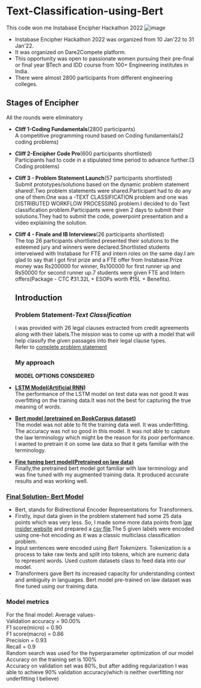 # Text-Classification-using-Bert
This code won me Instabase Encipher Hackathon 2022
![image](https://user-images.githubusercontent.com/45576314/153232282-2f08756a-951e-4d83-a23a-6110acbff7e0.png)

* Instabase Encipher Hackathon 2022 was organized from 10 Jan'22 to 31 Jan'22.
* It was organized on Dare2Compete platform.
* This opportunity was open to passionate women pursuing their pre-final or final year BTech and IDD course from 100+ Engineering institutes in India.
* There were almost 2800 participants from different engineering colleges.

## Stages of Encipher
All the rounds were eliminatory
* **Cliff 1-Coding Fundamentals**(2800 participants)  
  A competitive programming round based on Coding fundamentals(2 coding problems)
* **Cliff 2-Encipher Code Pro**(600 participants shortlisted)  
  Participants had to code in a stipulated time period to advance further.(3 Coding problems)
* **Cliff 3 - Problem Statement Launch**(57 participants shortlisted)  
  Submit prototypes/solutions based on the dynamic problem statement shared!.Two problem statements were shared.Participant had to do any one of them.One was a -TEXT             CLASSIFICATION problem and one was DISTRIBUTED WORKFLOW PROCESSING problem.I decided to do Text classification problem.Participants were given 2 days to submit their           solutions.They had to submit the code, powerpoint presentation and a video explaining the solution.
* **Cliff 4 - Finale and IB Interviews**(26 participants shortlisted)  
  The top 26 participants shortlisted presented their solutions to the esteemed jury and winners were declared.Shortlisted students interveiwed with Instabase for FTE and 
  intern roles on the same day.I am glad to say that I got first prize and a FTE offer from Instabase.Prize money was Rs200000 for winner, Rs100000 for first runner up and       Rs50000 for second runner up.7 students were given FTE and Intern offers(Package - CTC ₹31.32L + ESOPs worth ₹15L + Benefits).
  
  ## Introduction
  ### Problem Statement-*Text Classification*
  I was provided with 26 legal clauses extracted from credit agreements along with their labels.The mission was to come up with a model that will help classify the given passages into their legal clause types.  
  Refer to [complete problem statement](https://github.com/ishitajain123/Text-Classification-using-Bert/blob/main/Instabase%20Encipher%20Problem%20Statement%20(1)%20Text%20Classification.pdf)
  
  ### My approach
  **MODEL OPTIONS CONSIDERED**  
  
* [**LSTM Model(Artificial RNN)**](https://colab.research.google.com/drive/1-1i0S_kIAQDDggv8sFn-Ao2csQTbz2WR?usp=sharing)   
The performance of the LSTM model on test data was not good.It was overfitting on the training data.It was not the best for capturing  the true meaning of words.  
* [**Bert model (pretrained on BookCorpus dataset)**](https://colab.research.google.com/drive/1kc_ypj5diUcdQyjpGWmhQY-k7R2BbYqH?usp=sharing)  
The model was not able to fit the training data well. It was underfitting. The accuracy was not so good in this model. It was not able to capture the law terminology which might be the reason for its poor performance. I wanted to pretrain it on some law data so that it gets familiar with the terminology.
* [**Fine tuning bert model(Pretrained on law data)** ]( https://github.com/ishitajain123/Text-Classification-using-Bert/blob/main/Ishita_Jain_text_classification_Submission_code.ipynb)  
Finally,the pretrained bert model got familiar with law terminology and was fine tuned with my augmented training data. It produced accurate results and was working well.

### [Final Solution- Bert Model](https://github.com/ishitajain123/Text-Classification-using-Bert/blob/main/Ishita_Jain_text_classification_Submission_code.ipynb)
* Bert, stands for Bidirectional Encoder Representations for Transformers.
* Firstly, input data given in the problem statement had some 25 data points which was very less. So, I made some more data points from [law insider website](https://www.lawinsider.com/clauses) and prepared a [csv file](https://github.com/ishitajain123/Text-Classification-using-Bert/blob/main/inputs_final.csv).The 5 given labels were encoded using one-hot encoding as it was a classic multiclass classification problem.
* Input sentences were encoded using *Bert Tokenizers*. Tokenization is a process to take raw texts and split into tokens, which are numeric data to represent words. Used custom datasets class to feed data into our model.
* Transformers gave Bert its increased capacity for understanding context and ambiguity in languages. Bert model pre-trained on law dataset was fine tuned using our training data.

### Model metrics
For the final model: Average values-  
Validation accuracy = 90.00%  
F1 score(micro) = 0.90  
F1 score(macro) = 0.86  
Precision = 0.93  
Recall = 0.9  
Random search was used for the hyperparameter optimization of our model   
Accuracy on the training set is 100%  
Accuracy on validation set was 80%, but after adding regularization I was able to achieve 90% validation accuracy(which is neither overfitting nor underfitting I believe)  



  
  

